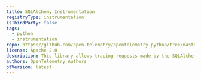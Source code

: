 ```yaml
---
title: SQLAlchemy Instrumentation
registryType: instrumentation
isThirdParty: false
tags:
  - python
  - instrumentation
repo: https://github.com/open-telemetry/opentelemetry-python/tree/master/ext/opentelemetry-ext-sqlalchemy
license: Apache 2.0
description: This library allows tracing requests made by the SQLAlchemy library.
authors: OpenTelemetry Authors
otVersion: latest
---
```


